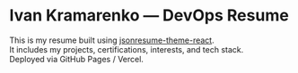 # Ivan Kramarenko — DevOps Resume

This is my resume built using [jsonresume-theme-react](https://github.com/phoinixi/jsonresume-theme-react).  
It includes my projects, certifications, interests, and tech stack.  
Deployed via GitHub Pages / Vercel.
